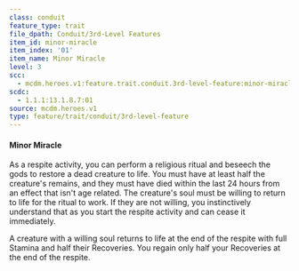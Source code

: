 ```yaml
---
class: conduit
feature_type: trait
file_dpath: Conduit/3rd-Level Features
item_id: minor-miracle
item_index: '01'
item_name: Minor Miracle
level: 3
scc:
  - mcdm.heroes.v1:feature.trait.conduit.3rd-level-feature:minor-miracle
scdc:
  - 1.1.1:13.1.8.7:01
source: mcdm.heroes.v1
type: feature/trait/conduit/3rd-level-feature
---
```


#### Minor Miracle

As a respite activity, you can perform a religious ritual and beseech the gods to restore a dead creature to life. You must have at least half the creature's remains, and they must have died within the last 24 hours from an effect that isn't age related. The creature's soul must be willing to return to life for the ritual to work. If they are not willing, you instinctively understand that as you start the respite activity and can cease it immediately.

A creature with a willing soul returns to life at the end of the respite with full Stamina and half their Recoveries. You regain only half your Recoveries at the end of the respite.
